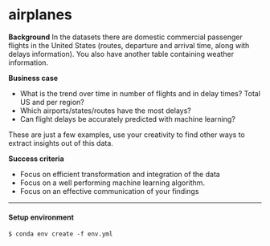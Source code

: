 # airplanes

__Background__
In the datasets there are domestic commercial passenger flights in the United States (routes, departure and arrival time, along with delays information).
You also have another table containing weather information.

__Business case__
- What is the trend over time in number of flights and in delay times? Total US and per region?
- Which airports/states/routes have the most delays?
- Can flight delays be accurately predicted with machine learning?

These are just a few examples, use your creativity to find other ways to extract insights out of this data.

__Success criteria__
- Focus on efficient transformation and integration of the data
- Focus on a well performing machine learning algorithm.
- Focus on an effective communication of your findings

---

#### Setup environment

```
$ conda env create -f env.yml
```
